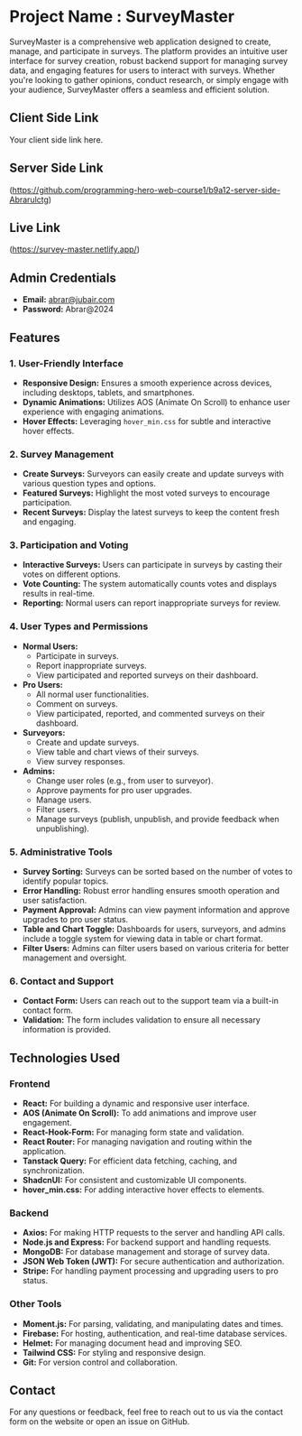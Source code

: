 # Project Name : SurveyMaster

SurveyMaster is a comprehensive web application designed to create, manage, and participate in surveys. The platform provides an intuitive user interface for survey creation, robust backend support for managing survey data, and engaging features for users to interact with surveys. Whether you're looking to gather opinions, conduct research, or simply engage with your audience, SurveyMaster offers a seamless and efficient solution.

## Client Side Link

Your client side link here.

## Server Side Link

(https://github.com/programming-hero-web-course1/b9a12-server-side-Abrarulctg)

## Live Link

(https://survey-master.netlify.app/)

## Admin Credentials

- **Email:** abrar@jubair.com
- **Password:** Abrar@2024


## Features

### 1. User-Friendly Interface
- **Responsive Design:** Ensures a smooth experience across devices, including desktops, tablets, and smartphones.
- **Dynamic Animations:** Utilizes AOS (Animate On Scroll) to enhance user experience with engaging animations.
- **Hover Effects:** Leveraging `hover_min.css` for subtle and interactive hover effects.

### 2. Survey Management
- **Create Surveys:** Surveyors can easily create and update surveys with various question types and options.
- **Featured Surveys:** Highlight the most voted surveys to encourage participation.
- **Recent Surveys:** Display the latest surveys to keep the content fresh and engaging.

### 3. Participation and Voting
- **Interactive Surveys:** Users can participate in surveys by casting their votes on different options.
- **Vote Counting:** The system automatically counts votes and displays results in real-time.
- **Reporting:** Normal users can report inappropriate surveys for review.

### 4. User Types and Permissions
- **Normal Users:** 
  - Participate in surveys.
  - Report inappropriate surveys.
  - View participated and reported surveys on their dashboard.
- **Pro Users:**
  - All normal user functionalities.
  - Comment on surveys.
  - View participated, reported, and commented surveys on their dashboard.
- **Surveyors:**
  - Create and update surveys.
  - View table and chart views of their surveys.
  - View survey responses.
- **Admins:**
  - Change user roles (e.g., from user to surveyor).
  - Approve payments for pro user upgrades.
  - Manage users.
  - Filter users.
  - Manage surveys (publish, unpublish, and provide feedback when unpublishing).

### 5. Administrative Tools
- **Survey Sorting:** Surveys can be sorted based on the number of votes to identify popular topics.
- **Error Handling:** Robust error handling ensures smooth operation and user satisfaction.
- **Payment Approval:** Admins can view payment information and approve upgrades to pro user status.
- **Table and Chart Toggle:** Dashboards for users, surveyors, and admins include a toggle system for viewing data in table or chart format.
- **Filter Users:** Admins can filter users based on various criteria for better management and oversight.

### 6. Contact and Support
- **Contact Form:** Users can reach out to the support team via a built-in contact form.
- **Validation:** The form includes validation to ensure all necessary information is provided.

## Technologies Used

### Frontend
- **React:** For building a dynamic and responsive user interface.
- **AOS (Animate On Scroll):** To add animations and improve user engagement.
- **React-Hook-Form:** For managing form state and validation.
- **React Router:** For managing navigation and routing within the application.
- **Tanstack Query:** For efficient data fetching, caching, and synchronization.
- **ShadcnUI:** For consistent and customizable UI components.
- **hover_min.css:** For adding interactive hover effects to elements.

### Backend
- **Axios:** For making HTTP requests to the server and handling API calls.
- **Node.js and Express:** For backend support and handling requests.
- **MongoDB:** For database management and storage of survey data.
- **JSON Web Token (JWT):** For secure authentication and authorization.
- **Stripe:** For handling payment processing and upgrading users to pro status.

### Other Tools
- **Moment.js:** For parsing, validating, and manipulating dates and times.
- **Firebase:** For hosting, authentication, and real-time database services.
- **Helmet:** For managing document head and improving SEO.
- **Tailwind CSS:** For styling and responsive design.
- **Git:** For version control and collaboration.



## Contact

For any questions or feedback, feel free to reach out to us via the contact form on the website or open an issue on GitHub.
